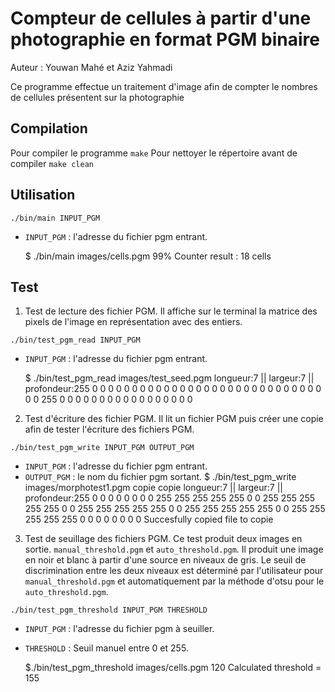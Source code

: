 # Compteur de cellules à partir d'une photographie en format PGM binaire

Auteur : Youwan Mahé et Aziz Yahmadi

Ce programme effectue un traitement d'image afin de compter le nombres de cellules présentent sur la photographie

## Compilation

Pour compiler le programme
`make`
Pour nettoyer le répertoire avant de compiler
`make clean`
## Utilisation

`./bin/main INPUT_PGM`

- `INPUT_PGM` : l'adresse du fichier pgm entrant.

    $ ./bin/main images/cells.pgm
      99%
      Counter result : 18 cells
## Test
1. Test de lecture des fichier PGM.
Il affiche sur le terminal la matrice des pixels de l'image en représentation avec des entiers.

  `./bin/test_pgm_read INPUT_PGM`

  - `INPUT_PGM` : l'adresse du fichier pgm entrant.

    $ ./bin/test_pgm_read images/test_seed.pgm
      longueur:7 ||  largeur:7 ||  profondeur:255
      0 0 0 0 0 0 0
      0 0 0 0 0 0 0
      0 0 0 0 0 0 0
      0 0 0 0 0 0 0
      0 0 0 255 0 0 0
      0 0 0 0 0 0 0
      0 0 0 0 0 0 0

2. Test d'écriture des fichier PGM.
Il lit un fichier PGM puis créer une copie afin de tester l'écriture des fichiers PGM.

  `./bin/test_pgm_write INPUT_PGM OUTPUT_PGM`

  - `INPUT_PGM` : l'adresse du fichier pgm entrant.
  - `OUTPUT_PGM` : le nom du fichier pgm sortant.
    $ ./bin/test_pgm_write images/morphotest1.pgm copie
    copie
    longueur:7 ||  largeur:7 ||  profondeur:255
    0 0 0 0 0 0 0
    0 255 255 255 255 255 0
    0 255 255 255 255 255 0
    0 255 255 255 255 255 0
    0 255 255 255 255 255 0
    0 255 255 255 255 255 0
    0 0 0 0 0 0 0
    Succesfully copied file to copie

3. Test de seuillage des fichiers PGM.
Ce test produit deux images en sortie. `manual_threshold.pgm` et `auto_threshold.pgm`. Il produit une image en noir et blanc à partir d'une source en niveaux de gris. Le seuil de discrimination entre les deux niveaux est déterminé par l'utilisateur pour `manual_threshold.pgm` et automatiquement par la méthode d'otsu pour le `auto_threshold.pgm`.

  `./bin/test_pgm_threshold INPUT_PGM THRESHOLD`

  - `INPUT_PGM` : l'adresse du fichier pgm à seuiller.
  - `THRESHOLD` : Seuil manuel entre 0 et 255.

    $./bin/test_pgm_threshold images/cells.pgm 120
      Calculated threshold = 155
